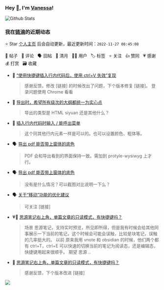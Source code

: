 ### Hey 👋, I'm [Vanessa](http://vanessa.b3log.org/)!

![Github Stats](https://github-readme-stats.vercel.app/api?username=Vanessa219&show_icons=true)

<!--events start -->

### 我在[链滴](https://ld246.com)的近期动态

⭐️ Star [个人主页](https://github.com/Vanessa219/Vanessa219) 后会自动更新，最近更新时间：`2022-11-27 08:45:08`

📝 帖子 &nbsp; 💬 评论 &nbsp; 🗣 回帖 &nbsp; 🌙 清月 &nbsp; 👨‍💻 用户 &nbsp; 🏷️ 标签 &nbsp; ⭐️ 关注 &nbsp; 👍 赞同 &nbsp; 💗 感谢 &nbsp; 💰 打赏 &nbsp; 🗃 收藏

* 💬 [“使用快捷键插入行内代码后，使用 ctrl+V 失效”复现](https://ld246.com/article/1669389869532/comment/1669432463134#comments)

  > 感谢反馈，修改 [链接] 的时候改出了问题，下个版本修复 [链接]。 登录问题使用 Chrome 看看
* 💬 [导出时，希望所有级次的大纲都统一为实心点](https://ld246.com/article/1669389128052/comment/1669389715243#comments)

  > 导出的类型是 HTML siyuan 还是其他什么？
* 💬 [插入行内代码时输入 / 能呼出菜单](https://ld246.com/article/1669338106626/comment/1669339595257#comments)

  > 这个同其他行内元素一样是可以的。也可以设置颜色、粗体等。
* 🗣 [导出 pdf 能否带上窗体的底色](https://ld246.com/article/1669130190643/comment/1669259453455#comments)

  > PDF 会和导出看到的界面保持一致。需加到 protyle-wysiwyg 上才行。
* 🗣 [导出 pdf 能否带上窗体的底色](https://ld246.com/article/1669130190643/comment/1669182804052#comments)

  > 没有是什么情况？可以截图对比说明一下么？
* 🗣 [关于“移动”功能的优化建议](https://ld246.com/article/1669186144766/comment/1669197814421#comments)

  > 可关注 [链接]
* 💗📝 [思源笔记右上角，单篇文章的只读模式，有快捷键吗？](https://ld246.com/article/1669220822848)

  > 场景 思源笔记，支持实时预览，所见即所得，但是我有时候会给其他同事展示一下当前的笔记，这个时候会可能会误触，比较是块笔记，误触的几率挺大的。 以前 原来我用 vnote 和 obsidian 的时候，他们两个都有 ctrl+T，ctrl+E 可以快速的切换当前的笔记为阅读态，还是编辑态，快捷键用起来很顺手。 期望 思源 ..
* 💬 [思源笔记右上角，单篇文章的只读模式，有快捷键吗？](https://ld246.com/article/1669220822848/comment/1669257425357#comments)

  > 感谢反馈，下个版本改进 [链接]


<!--events end -->

<a title="Hits" target="_blank" href="https://github.com/Vanessa219/Vanessa219"><img src="https://hits.b3log.org/Vanessa219/Vanessa219.svg"></a>
